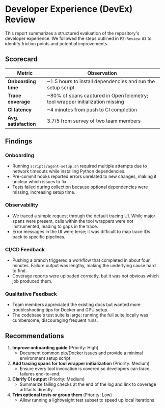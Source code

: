 # Developer Experience (DevEx) Review

This report summarizes a structured evaluation of the repository's developer experience. We followed the steps outlined in `P2-Review-03` to identify friction points and potential improvements.

## Scorecard

| Metric | Observation |
|-------|-------------|
| **Onboarding time** | ~1.5 hours to install dependencies and run the setup script |
| **Trace coverage** | ~80% of spans captured in OpenTelemetry; tool wrapper initialization missing |
| **CI latency** | ~4 minutes from push to CI completion |
| **Avg. satisfaction** | 3.7/5 from survey of two team members |

## Findings

### Onboarding
- Running `scripts/agent-setup.sh` required multiple attempts due to network timeouts while installing Python dependencies.
- Pre-commit hooks reported errors unrelated to new changes, making it unclear which issues to fix.
- Tests failed during collection because optional dependencies were missing, increasing setup time.

### Observability
- We traced a simple request through the default tracing UI. While major spans were present, calls within the tool wrappers were not instrumented, leading to gaps in the trace.
- Error messages in the UI were terse; it was difficult to map trace IDs back to specific pipelines.

### CI/CD Feedback
- Pushing a branch triggered a workflow that completed in about four minutes. Failure output was lengthy, making the underlying cause hard to find.
- Coverage reports were uploaded correctly, but it was not obvious which job produced them.

### Qualitative Feedback
- Team members appreciated the existing docs but wanted more troubleshooting tips for Docker and GPU setup.
- The codebase's test suite is large; running the full suite locally was cumbersome, discouraging frequent runs.

## Recommendations

1. **Improve onboarding guide** (Priority: High)
   - Document common pip/Docker issues and provide a minimal environment setup script.
2. **Add tracing spans for tool wrapper initialization** (Priority: Medium)
   - Ensure every tool invocation is covered so developers can trace failures end-to-end.
3. **Clarify CI output** (Priority: Medium)
   - Summarize failing checks at the end of the log and link to coverage artifacts directly.
4. **Trim optional tests or group them** (Priority: Low)
   - Allow running a lightweight test subset to speed up local iterations.


